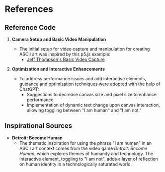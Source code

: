 # References

## Reference Code

1. **Camera Setup and Basic Video Manipulation**
   - The initial setup for video capture and manipulation for creating ASCII art was inspired by this p5.js example:
     - [Jeff Thompson's Basic Video Capture](https://editor.p5js.org/jeffThompson/sketches/ael8Y4YMB)

2. **Optimization and Interactive Enhancements**
   - To address performance issues and add interactive elements, guidance and optimization techniques were adopted with the help of ChatGPT:
     - Suggestions to decrease canvas size and pixel size to enhance performance.
     - Implementation of dynamic text change upon canvas interaction, allowing toggling between "I am human" and "I am not."

## Inspirational Sources

- **Detroit: Become Human**
  - The thematic inspiration for using the phrase "I am human" in an ASCII art context comes from the video game *Detroit: Become Human*, which explores themes of humanity and technology. The interactive element, toggling to "I am not", adds a layer of reflection on human identity in a technologically saturated world.
